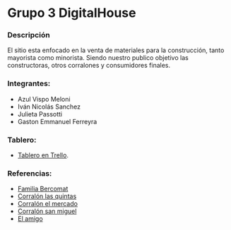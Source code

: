 # Grupo 3 DigitalHouse

### Descripción

El sitio esta enfocado en la venta de materiales para la construcción, tanto mayorista como minorista.
Siendo nuestro publico objetivo las constructoras, otros corralones y consumidores finales.

### Integrantes:

- Azul Vispo Meloni
- Iván Nicolás Sanchez
- Julieta Passotti
- Gaston Emmanuel Ferreyra

### Tablero:

- [Tablero en Trello](https://trello.com/b/8WrBJ0Mq/grupo-3-dh).

### Referencias:

- [Familia Bercomat](https://www.familiabercomat.com)
- [Corralón las quintas](https://corralonlasquintas.com.ar/)
- [Corralón el mercado](https://corralonelmercado.com.ar/)
- [Corralón san miguel](https://www.corralonsanmiguel.com/)
- [El amigo](https://www.elamigo.com.ar/)
